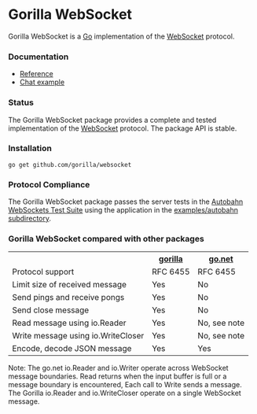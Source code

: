 # Gorilla WebSocket 

Gorilla WebSocket is a [Go](http://golang.org/) implementation of the
[WebSocket](http://www.rfc-editor.org/rfc/rfc6455.txt) protocol.

### Documentation

* [Reference](http://godoc.org/github.com/gorilla/websocket)
* [Chat example](https://github.com/gorilla/websocket/tree/master/examples/chat)

### Status

The Gorilla WebSocket package provides a complete and tested implementation of
the [WebSocket](http://www.rfc-editor.org/rfc/rfc6455.txt) protocol. The
package API is stable. 

### Installation

    go get github.com/gorilla/websocket

### Protocol Compliance

The Gorilla WebSocket package passes the server tests in the [Autobahn WebSockets Test
Suite](http://autobahn.ws/testsuite) using the application in the [examples/autobahn
subdirectory](https://github.com/gorilla/websocket/tree/master/examples/autobahn).

### Gorilla WebSocket compared with other packages

<table>
<tr>
<th></th>
<th><a href="http://godoc.org/github.com/gorilla/websocket">gorilla</a></th>
<th><a href="http://godoc.org/code.google.com/p/go.net/websocket">go.net</a></th>
</tr>
<tr>
<tr><td>Protocol support</td><td>RFC 6455</td><td>RFC 6455</td></tr>
<tr><td>Limit size of received message</td><td>Yes</td><td>No</td></tr>
<tr><td>Send pings and receive pongs</td><td>Yes</td><td>No</td></tr>
<tr><td>Send close message</td><td>Yes</td><td>No</td></tr>
<tr><td>Read message using io.Reader</td><td>Yes</td><td>No, see note</td></tr>
<tr><td>Write message using io.WriteCloser</td><td>Yes</td><td>No, see note</td></tr>
<tr><td>Encode, decode JSON message</td><td>Yes</td><td>Yes</td></tr>
</table>

Note: The go.net io.Reader and io.Writer operate across WebSocket message
boundaries. Read returns when the input buffer is full or a message boundary is
encountered, Each call to Write sends a message. The Gorilla io.Reader and
io.WriteCloser operate on a single WebSocket message.

